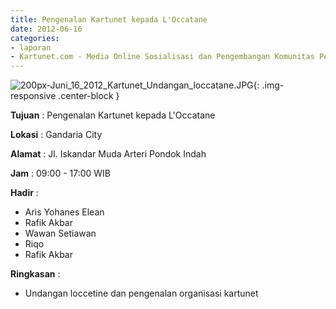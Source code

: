 ```yaml
---
title: Pengenalan Kartunet kepada L'Occatane
date: 2012-06-16
categories:
- laporan
- Kartunet.com - Media Online Sosialisasi dan Pengembangan Komunitas Pemuda dengan Disabilitas
---
```

![200px-Juni_16_2012_Kartunet_Undangan_loccatane.JPG](/uploads/200px-Juni_16_2012_Kartunet_Undangan_loccatane.JPG){: .img-responsive .center-block }

**Tujuan** : Pengenalan Kartunet kepada L'Occatane

**Lokasi** : Gandaria City

**Alamat** : Jl. Iskandar Muda Arteri Pondok Indah

**Jam** : 09:00 - 17:00 WIB

**Hadir** : 
* Aris Yohanes Elean
* Rafik Akbar
* Wawan Setiawan
* Riqo
* Rafik Akbar

**Ringkasan** : 
* Undangan loccetine dan pengenalan organisasi kartunet
